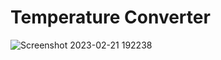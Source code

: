 # Temperature Converter

![Screenshot 2023-02-21 192238](https://user-images.githubusercontent.com/112060061/220364440-e66602dc-1aea-4153-96fc-38e38e6f0731.jpg)
